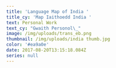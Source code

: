 ```yaml
---
title: 'Language Map of India '
title_cy: 'Map Iaithoedd India '
text: Personal Work
text_cy: "Gwaith Personol\_"
image: /img/uploads/trans_eb.png
thumbnail: /img/uploads/india thumb.jpg
color: '#ea9a0e'
date: 2017-08-20T13:15:18.084Z
series: null
---
```





